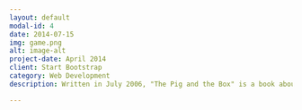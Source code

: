 ```yaml
---
layout: default
modal-id: 4
date: 2014-07-15
img: game.png
alt: image-alt
project-date: April 2014
client: Start Bootstrap
category: Web Development
description: Written in July 2006, "The Pig and the Box" is a book about the negative side of DRM, written by MCM as a reaction to Access Copyright's Captain Copyright campaign directed at kids. Since the text itself is now available through Creative Commons, I thought it would be entirely appropriate to <a href="http://phollott.github.io/portfolio/piglibs.html">turn it into a "mad lib"</a>, using my technologies of choice, AngularJS, a somewhat magical Javascript framework developed by a team at Google, and jsFiddle, a pastebin that operates on some of the same principles as Github, developed by a team at Mozilla.

---
```

